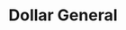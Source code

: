 ---
title: "Dollar General"
url: /topeka/dollar-general-southwest-topeka-boulevard/
shop: variety store
---